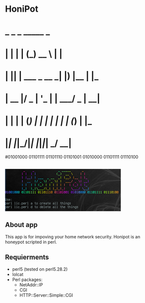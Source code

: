 # HoniPot
#          _    _             _ _____      _
#         | |  | |           (_)  __ \    | |
#         | |__| | ___  _ __  _| |__) |__ | |_
#         |  __  |/ _ \| '_ \| |  ___/ _ \| __|
#         | |  | | (_) | | | | | |  | (_) | |_
#         |_|  |_|\___/|_| |_|_|_|   \___/ \__|
#01001000 01101111 01101110 01101001 01010000 01101111 01110100


<br>
<img src="README/help.png">

<h2>About app</h2>
<p>This app is for impoving your home network security. Honipot is an honeypot scripted in perl.</p>
  
<h2>Requierments</h2>
<ul><li>perl5 (tested on perl5.28.2)
  <li>lolcat
  <li>Perl packages:<ul><li>NetAddr::IP
                        <li>CGI
                        <li>HTTP::Server::Simple::CGI
    </ul>
</ul>
